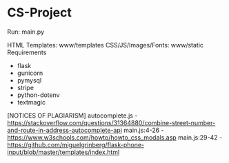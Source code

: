 # CS-Project

Run: main.py

HTML Templates: www/templates
CSS/JS/Images/Fonts: www/static
Requirements
- flask
- gunicorn
- pymysql
- stripe
- python-dotenv
- textmagic


[NOTICES OF PLAGIARISM]
autocomplete.js - https://stackoverflow.com/questions/31364880/combine-street-number-and-route-in-address-autocomplete-api
main.js:4-26 - https://www.w3schools.com/howto/howto_css_modals.asp
main.js:29-42 - https://github.com/miguelgrinberg/flask-phone-input/blob/master/templates/index.html
